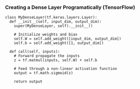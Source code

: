 ### Creating a Dense Layer Programatically (TensorFlow)

    class MyDenseLayer(tf.keras.layers.Layer):
      def __init__(self, input_dim, output_dim):
        super(MyDenseLayer, self).__init__()

        # Initialize weights and bias
        self.W = self.add_weight([input_dim, output_dim])
        self.b = self.add_weight([1, output_dim])

      def call(self, inputs):
        # Forward propagate the inputs
        z = tf.matmul(inputs, self.W) + self.b

        # Feed through a non-linear activation function
        output = tf.math.sigmoid(z)

        return output
